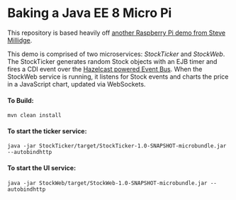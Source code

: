 # Baking a Java EE 8 Micro Pi

This repository is based heavily off [another Raspberry Pi demo from Steve Millidge](https://github.com/smillidge/PiyaraMicroDemo).

This demo is comprised of two microservices: *StockTicker* and *StockWeb*. The StockTicker generates random Stock objects with an EJB timer and fires a CDI event over the [Hazelcast powered Event Bus](https://docs.payara.fish/documentation/extended-documentation/cdi-events.html). When the StockWeb service is running, it listens for Stock events and charts the price in a JavaScript chart, updated via WebSockets.


#### To Build:
```
mvn clean install
```

#### To start the ticker service:
```
java -jar StockTicker/target/StockTicker-1.0-SNAPSHOT-microbundle.jar --autobindhttp
```

#### To start the UI service:
```
java -jar StockWeb/target/StockWeb-1.0-SNAPSHOT-microbundle.jar --autobindhttp
```

